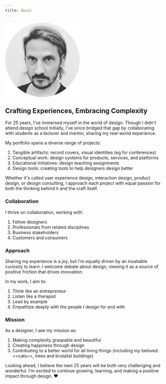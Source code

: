 ```yaml
---
title: About
---
```


![Data Robo](./assets/ch.png)

## Crafting Experiences, Embracing Complexity
For 25 years, I've immersed myself in the world of design. Though I didn't attend design school initially, I've since bridged that gap by collaborating with students as a lecturer and mentor, sharing my real-world experience. 

My portfolio spans a diverse range of projects:

1. Tangible artifacts: record covers, visual identities (eg for conferences) 
2. Conceptual work: design systems for products, services, and platforms 
3. Educational initiatives: design teaching assignments 
4. Design tools: creating tools to help designers design better 

Whether it's called user experience design, interaction design, product design, or design consulting, I approach each project with equal passion for both the thinking behind it and the craft itself. 

### Collaboration
I thrive on collaboration, working with:

1. Fellow designers
2. Professionals from related disciplines
3. Business stakeholders
4. Customers and consumers

### Approach
Sharing my experience is a joy, but I'm equally driven by an insatiable curiosity to learn. I welcome debate about design, viewing it as a source of positive friction that drives innovation.

In my work, I aim to:

1. Think like an entrepreneur
2. Listen like a therapist
3. Lead by example
4. Empathize deeply with the people I design for and with

### Mission
As a designer, I see my mission as:

1. Making complexity graspable and beautiful
2. Creating happiness through design
3. Contributing to a better world for all living things (including my beloved ==cats==, trees and brutalist buildings)

Looking ahead, I believe the next 25 years will be both very challenging and wonderful. I'm excited to continue growing, learning, and making a positive impact through design. ♥️